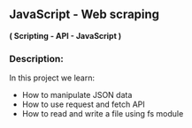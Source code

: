 ## JavaScript - Web scraping
**( Scripting - API - JavaScript )**

### Description:

In this project we learn:

- How to manipulate JSON data
- How to use request and fetch API
- How to read and write a file using fs module

